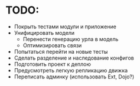# TODO:
* Покрыть тестами модули и приложение
* Унифицировать модели
  * Перенести генерацию урла в модель
  * Оптимизировать связи
* Попытаться перейти на новые тесты
* Сделать разделение и наследование конфигов
* Подготовить проект к деплою
* Предусмотреть легкую репликацию движка
* Переписать админку (использовать Ext, Dojo?)